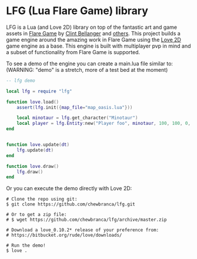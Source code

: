 # LFG (Lua Flare Game) library

LFG is a Lua (and Love 2D) library on top of the fantastic art and game assets in
[Flare Game](https://github.com/clintbellanger/flare-game) by [Clint
Bellanger](https://github.com/clintbellanger) and
[others](./CREDITS.txt). This project builds a game engine around the
amazing work in Flare Game using the [Love 2D](https://love2d.org/)
game engine as a base. This engine is built with multiplayer pvp in
mind and a subset of functionality from Flare Game is supported.

To see a demo of the engine you can create a main.lua file similar to:
(WARNING: "demo" is a stretch, more of a test bed at the moment)

``` lua
-- lfg demo

local lfg = require "lfg"

function love.load()
    assert(lfg.init({map_file="map_oasis.lua"}))

    local minotaur = lfg.get_character("Minotaur")
    local player = lfg.Entity:new("Player foo", minotaur, 100, 100, 0, 0, 0, true)
end


function love.update(dt)
    lfg.update(dt)
end

function love.draw()
    lfg.draw()
end
```

Or you can execute the demo directly with Love 2D:

```
# Clone the repo using git:
$ git clone https://github.com/chewbranca/lfg.git

# Or to get a zip file:
# $ wget https://github.com/chewbranca/lfg/archive/master.zip

# Download a love_0.10.2* release of your preference from:
# https://bitbucket.org/rude/love/downloads/

# Run the demo!
$ love .
```
